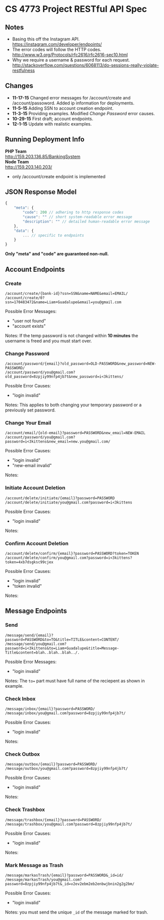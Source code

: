 # CS 4773 Project RESTful API Spec


## Notes
- Basing this off the Instagram API.  
https://instagram.com/developer/endpoints/
- The error codes will follow the HTTP codes.  
http://www.w3.org/Protocols/rfc2616/rfc2616-sec10.html
- Why we require a username & password for each request.  
http://stackoverflow.com/questions/6068113/do-sessions-really-violate-restfulness


## Changes
- **11-17-15** Changed error messages for /account/create and
/account/passoword. Added ip information for deployments.
- **11-5-15** Adding SSN to account creation endpoint.
- **11-3-15** Providing examples. Modified _Change Password_ error causes.
- **10-29-15** First draft; account endpoints.
- **12-1-15** Update with realistic examples.


## Running Deployment Info
**PHP Team**  
http://159.203.136.85/BankingSystem  
**Node Team**  
http://159.203.140.203/  
- only /account/create endpoint is implemented


## JSON Response Model
```js
{
    "meta": {
        "code": 200 // adhering to http response codes
        "cause": "" // short system-readable error message
        "description": "" // detailed human-readable error message
    },
    "data": {
        ... // specific to endpoints
    }
}
```

**Only "meta" and "code" are guaranteed non-null.**


## Account Endpoints
### Create
`/account/create/{bank-id}?ssn=SSN&name=NAME&email=EMAIL/`  
`/account/create/0?ssn=170483472&name=Liam+Guadalupe&email=you@gmail.com`

Possible Error Messages:
- "user not found"
- "account exists"

Notes:
If the temp password is not changed within **10 minutes** the username is freed
and you must start over.

### Change Password
`/account/password/{email}?old_password=OLD-PASSWORD&new_password=NEW-PASSWORD/`  
`/account/password/you@gmail.com?old_password=8zpjiy99nfp4jb7t&new_password=i<3kittens/`

Possible Error Causes:
- "login invalid"

Notes:
This applies to both changing your temporary password or a previously set
password.

### Change Your Email
`/account/email/{old-email}?password=PASSWORD&new_email=NEW-EMAIL`
`/account/password/you@gmail.com?password=i<3kittens&new_email=new.you@gmail.com/`

Possible Error Causes:
- "login invalid"
- "new-email invalid"

Notes:

### Initiate Account Deletion
`/account/delete/initiate/{email}?password=PASSWORD`
`/account/delete/initiate/you@gmail.com?password=i<3kittens`

Possible Error Causes:
- "login invalid"

Notes:

### Confirm Account Deletion
`/account/delete/confirm/{email}?password=PASSWORD?token=TOKEN`
`/account/delete/confirm/you@gmail.com?password=i<3kittens?token=4xb7dsgksc99cjex`

Possible Error Causes:
- "login invalid"
- "token invalid"

Notes:

## Message Endpoints
### Send
`/message/send/{email}?password=PASSWORD&to=TO&title=TITLE&content=CONTENT/`  
`/message/send/you@gmail.com?password=i<3kittens&to=Liam+Guadalupe&title=Message-Title&content=blah..blah..blah../.`

Possible Error Messages:
- "login invalid"

Notes:
The `to=` part must have full name of the reciepent as shown in example.

### Check Inbox
`/message/inbox/{email}?password=PASSWORD/`  
`/message/inbox/you@gmail.com?password=8zpjiy99nfp4jb7t/`

Possible Error Causes:
- "login invalid"

Notes:

### Check Outbox
`/message/outbox/{email}?password=PASSWORD/`  
`/message/outbox/you@gmail.com?password=8zpjiy99nfp4jb7t/`

Possible Error Causes:
- "login invalid"

Notes:

### Check Trashbox
`/message/trashbox/{email}?password=PASSWORD/`  
`/message/trashbox/you@gmail.com?password=8zpjiy99nfp4jb7t/`

Possible Error Causes:
- "login invalid"

Notes:

### Mark Message as Trash
`/message/markasTrash/{email}?password=PASSWORD&_id=id/`  
`/message/markasTrash/you@gmail.com?password=8zpjiy99nfp4jb7t&_id=v2ev2ebm2eb2enbwjbnin2g2g2bm/`

Possible Error Causes:
- "login invalid"

Notes:
you must send the unique `_id` of the message marked for trash.

